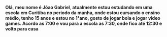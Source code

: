 __Olá__, __meu nome é **Jõao Gabriel**__, __atualmente estou estudando em uma escola em Curitiba no periodo da manha, onde estou cursando o ensino médio, tenho 15 anos e estou no 1°ano, gosto de jogar bola e jogar video games. Acordo as 7:00 e vou para a escola as 7:30, onde fico até 12:30 e volto para casa__
